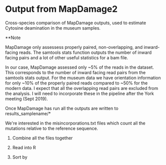 # Output from MapDamage2

Cross-species comparison of MapDamage outputs, used to estimate Cytosine deamination in the museum samples. 


**Note

MapDamage only assessess properly paired, non-overlapping, and inward-facing reads. The samtools stats function outputs the number of inward facing pairs and a lot of other useful statistics for a bam file. 

In our case, MapDamage assessed only ~5% of the reads in the dataset. This corresponds to the number of inward facing read pairs from the samtools stats output.
For the museum data we have orientation information for only ~10% of the properly paired reads compared to ~50% for the modern data. I expect that all the overlapping read pairs are excluded from the analysis. I will need to incorporate these in the pipeline after the York meeting (Sept 2019). 


Once MapDamage has run all the outputs are written to results_samplename/*

We're interested in the misincorporations.txt files which count all the mutations relative to the reference sequence. 

1. Combine all the files together

2. Read into R

3. Sort by 

